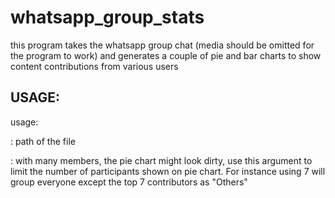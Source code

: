 # whatsapp_group_stats

this program takes the whatsapp group chat (media should be omitted for the program to work) and generates a couple of pie and bar charts to show content contributions from various users

## USAGE:

usage: <prog name> <path> <num pie chart>

<path>: path of the file

<num pie chart>: with many members, the pie chart might look dirty, use this argument to limit the number of participants shown on pie chart. For instance using 7 will group everyone except the top 7 contributors as "Others"
